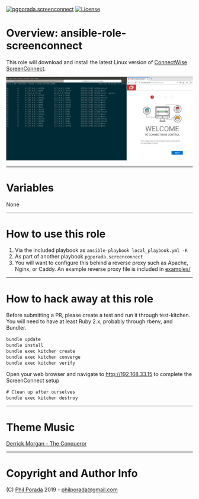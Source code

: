 [![pgporada.screenconnect](https://img.shields.io/badge/role-pgporada.screenconnect-blue.svg)](https://galaxy.ansible.com/pgporada/screenconnect)
[![License](https://img.shields.io/badge/license-GPLv2-brightgreen.svg)](LICENSE)

# Overview: ansible-role-screenconnect
This role will download and install the latest Linux version of [ConnectWise ScreenConnect](https://www.connectwise.com/software/control/download).

![Working install of ScreenConnect behind an Apache reverse proxy](screenconnect.png)

- - - -
# Variables

None

- - - -
# How to use this role

1. Via the included playbook as `ansible-playbook local_playbook.yml -K`
1. As part of another playbook `pgporada.screenconnect`
1. You will want to configure this behind a reverse proxy such as Apache, Nginx, or Caddy. An example reverse proxy file is included in [examples/](examples/reverseproxy/)

- - - -
# How to hack away at this role
Before submitting a PR, please create a test and run it through test-kitchen. You will need to have at least Ruby 2.x, probably through rbenv, and Bundler.

    bundle update
    bundle install
    bundle exec kitchen create
    bundle exec kitchen converge
    bundle exec kitchen verify

Open your web browser and navigate to http://192.168.33.15 to complete the ScreenConnect setup

    # Clean up after ourselves
    bundle exec kitchen destroy

- - - -
# Theme Music
[Derrick Morgan - The Conqueror](https://www.youtube.com/watch?v=OVmuRgn0LRI)

- - - -
# Copyright and Author Info

(C) [Phil Porada](https://philporada.com) 2019 - philporada@gmail.com
